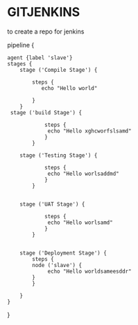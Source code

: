 # GITJENKINS
to create a repo for jenkins
  
pipeline {
	
    agent {label 'slave'}
	stages {
        stage ('Compile Stage') {

            steps {
               echo "Hello world"
                
            }
        }
	 stage ('build Stage') {
            
                steps {
                 echo "Hello xghcworfslsamd"
                }
            }	

        stage ('Testing Stage') {
            
                steps {
                 echo "Hello worlsaddmd"
                }
            }
		
		
        stage ('UAT Stage') {
            
                steps {
                 echo "Hello worlsamd"
                }
            }


        stage ('Deployment Stage') {
            steps {
		    node ('slave') {
                 echo "Hello worldsameesddr"
		    }
            }
		    
        }
    }
}
